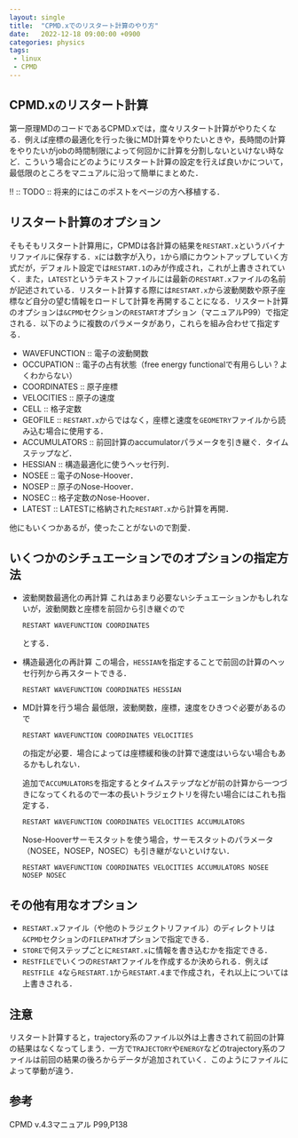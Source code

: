 ```yaml
---
layout: single
title:  "CPMD.xでのリスタート計算のやり方"
date:   2022-12-18 09:00:00 +0900
categories: physics
tags:
 - linux
 - CPMD
---
```


## CPMD.xのリスタート計算

第一原理MDのコードであるCPMD.xでは，度々リスタート計算がやりたくなる．例えば座標の最適化を行った後にMD計算をやりたいときや，長時間の計算をやりたいがjobの時間制限によって何回かに計算を分割しないといけない時など．こういう場合にどのようにリスタート計算の設定を行えば良いかについて，最低限のところをマニュアルに沿って簡単にまとめた．

!! :: TODO :: 将来的にはこのポストをページの方へ移植する．


## リスタート計算のオプション

そもそもリスタート計算用に，CPMDは各計算の結果を`RESTART.x`というバイナリファイルに保存する．`x`には数字が入り，`1`から順にカウントアップしていく方式だが，デフォルト設定では`RESTART.1`のみが作成され，これが上書きされていく．また，`LATEST`というテキストファイルには最新の`RESTART.x`ファイルの名前が記述されている．リスタート計算する際には`RESTART.x`から波動関数や原子座標など自分の望む情報をロードして計算を再開することになる．リスタート計算のオプションは`&CPMD`セクションの`RESTART`オプション（マニュアルP99）で指定される．以下のように複数のパラメータがあり，これらを組み合わせて指定する．


- WAVEFUNCTION :: 電子の波動関数
- OCCUPATION   :: 電子の占有状態（free energy functionalで有用らしい？よくわからない）
- COORDINATES  :: 原子座標
- VELOCITIES   :: 原子の速度
- CELL         :: 格子定数
- GEOFILE :: `RESTART.x`からではなく，座標と速度を`GEOMETRY`ファイルから読み込む場合に使用する．
- ACCUMULATORS :: 前回計算のaccumulatorパラメータを引き継ぐ．タイムステップなど．
- HESSIAN      :: 構造最適化に使うヘッセ行列．
- NOSEE        :: 電子のNose-Hoover．
- NOSEP        :: 原子のNose-Hoover．
- NOSEC        :: 格子定数のNose-Hoover．
- LATEST       :: LATESTに格納された`RESTART.x`から計算を再開．

他にもいくつかあるが，使ったことがないので割愛．


## いくつかのシチュエーションでのオプションの指定方法

- 波動関数最適化の再計算
  これはあまり必要ないシチュエーションかもしれないが，波動関数と座標を前回から引き継ぐので
  ```
  RESTART WAVEFUNCTION COORDINATES
  ```
  とする．


- 構造最適化の再計算
  この場合，`HESSIAN`を指定することで前回の計算のヘッセ行列から再スタートできる．
  ```
  RESTART WAVEFUNCTION COORDINATES HESSIAN
  ```

- MD計算を行う場合
  最低限，波動関数，座標，速度をひきつぐ必要があるので
  ```
  RESTART WAVEFUNCTION COORDINATES VELOCITIES
  ```
  の指定が必要．場合によっては座標緩和後の計算で速度はいらない場合もあるかもしれない．
  
  追加で`ACCUMULATORS`を指定するとタイムステップなどが前の計算から一つづきになってくれるので一本の長いトラジェクトリを得たい場合にはこれも指定する．
  ```
  RESTART WAVEFUNCTION COORDINATES VELOCITIES ACCUMULATORS
  ```
  Nose-Hooverサーモスタットを使う場合，サーモスタットのパラメータ（NOSEE，NOSEP，NOSEC）も引き継がないといけない．
  ```
  RESTART WAVEFUNCTION COORDINATES VELOCITIES ACCUMULATORS NOSEE NOSEP NOSEC
  ```
  

## その他有用なオプション

- `RESTART.x`ファイル（や他のトラジェクトリファイル）のディレクトリは`&CPMD`セクションの`FILEPATH`オプションで指定できる．
- `STORE`で何ステップごとに`RESTART.x`に情報を書き込むかを指定できる．
- `RESTFILE`でいくつの`RESTART`ファイルを作成するか決められる．例えば`RESTFILE 4`なら`RESTART.1`から`RESTART.4`まで作成され，それ以上については上書きされる．


## 注意

リスタート計算すると，trajectory系のファイル以外は上書きされて前回の計算の結果はなくなってしまう．一方で`TRAJECTORY`や`ENERGY`などのtrajectory系のファイルは前回の結果の後ろからデータが追加されていく．このようにファイルによって挙動が違う．


## 参考

CPMD v.4.3マニュアル P99,P138
